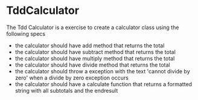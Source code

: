 # TddCalculator

The Tdd Calculator is a exercise to create a calculator class using the following specs

- the calculator should have add method that returns the total
- the calculator should have subtract method that returns the total
- the calculator should have multiply method that returns the total
- the calculator should have divide method that returns the total 
- the calculator should throw a exception with the text 'cannot divide by zero' when a divide by zero exception occurs
- the calculator should have a calculate function that returns a formatted string with all subtotals and the endresult